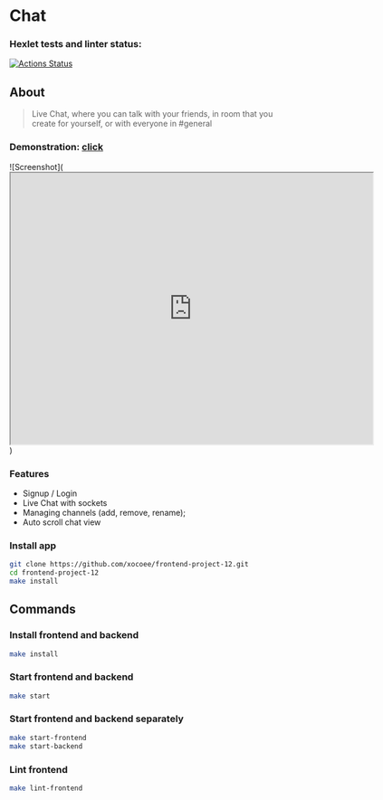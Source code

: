 # Chat

### Hexlet tests and linter status:
[![Actions Status](https://github.com/xocoee/frontend-project-12/actions/workflows/hexlet-check.yml/badge.svg)](https://github.com/xocoee/frontend-project-12/actions)

## About

> Live Chat, where you can talk with your friends, in room that you create for yourself, or with
> everyone in #general

### Demonstration: [click](https://frontend-project-12-njkc.onrender.com)
![Screenshot](
    <iframe src="https://drive.google.com/file/d/1Z3zvsIlS8VR69y6BAnkmr86IzI69PqLo/preview" width="640" height="480" allow="autoplay"></iframe>
)

### Features

- Signup / Login
- Live Chat with sockets
- Managing channels (add, remove, rename);
- Auto scroll chat view

### Install app

```sh
git clone https://github.com/xocoee/frontend-project-12.git
cd frontend-project-12
make install
```

## Commands

### Install frontend and backend

```sh
make install
```

### Start frontend and backend

```sh
make start
```

### Start frontend and backend separately

```sh
make start-frontend
make start-backend
```

### Lint frontend

```sh
make lint-frontend
```
